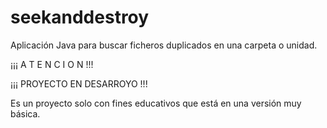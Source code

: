 # seekanddestroy

Aplicación Java para buscar ficheros duplicados en una carpeta o unidad.


 ¡¡¡     A T E N C I O N   !!!

¡¡¡   PROYECTO EN DESARROYO  !!!

Es un proyecto solo con fines educativos que está en una versión muy básica.


